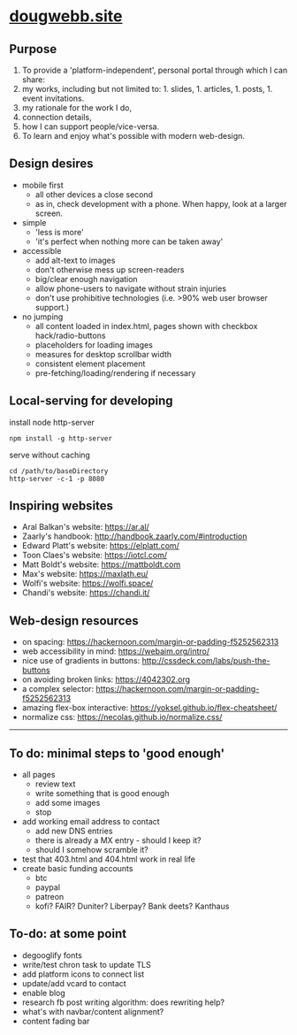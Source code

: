 # [dougwebb.site](https://www.dougwebb.site/)

## Purpose
1. To provide a 'platform-independent', personal portal through which I can share:
  1. my works, including but not limited to:
    1. slides,
    1. articles,
    1. posts,
    1. event invitations.
  1. my rationale for the work I do,
  1. connection details,
  1. how I can support people/vice-versa.
1. To learn and enjoy what's possible with modern web-design.

## Design desires
- mobile first
  - all other devices a close second
  - as in, check development with a phone. When happy, look at a larger screen.
- simple
  - 'less is more'
  - 'it's perfect when nothing more can be taken away'
- accessible
  - add alt-text to images
  - don't otherwise mess up screen-readers
  - big/clear enough navigation
  - allow phone-users to navigate without strain injuries
  - don't use prohibitive technologies (i.e. >90% web user browser support.)
- no jumping
  - all content loaded in index.html, pages shown with checkbox hack/radio-buttons
  - placeholders for loading images
  - measures for desktop scrollbar width
  - consistent element placement
  - pre-fetching/loading/rendering if necessary

## Local-serving for developing
install node http-server

```
npm install -g http-server
```

serve without caching

```
cd /path/to/baseDirectory
http-server -c-1 -p 8080
```
## Inspiring websites
- Aral Balkan's website: https://ar.al/
- Zaarly's handbook: http://handbook.zaarly.com/#introduction
- Edward Platt's website: https://elplatt.com/
- Toon Claes's website: https://iotcl.com/
- Matt Boldt's website: https://mattboldt.com
- Max's website: https://maxlath.eu/
- Wolfi's website: https://wolfi.space/
- Chandi's website: https://chandi.it/

## Web-design resources
- on spacing: https://hackernoon.com/margin-or-padding-f5252562313
- web accessibility in mind: https://webaim.org/intro/
- nice use of gradients in buttons: http://cssdeck.com/labs/push-the-buttons
- on avoiding broken links: https://4042302.org
- a complex selector: https://hackernoon.com/margin-or-padding-f5252562313
- amazing flex-box interactive: https://yoksel.github.io/flex-cheatsheet/
- normalize css: https://necolas.github.io/normalize.css/

---

## To do: minimal steps to 'good enough'
- all pages
  - review text
  - write something that is good enough
  - add some images
  - stop
- add working email address to contact
  - add new DNS entries
  - there is already a MX entry - should I keep it?
  - should I somehow scramble it?
- test that 403.html and 404.html work in real life
- create basic funding accounts
  - btc
  - paypal
  - patreon
  - kofi? FAIR? Duniter? Liberpay? Bank deets? Kanthaus

## To-do: at some point
- degooglify fonts
- write/test chron task to update TLS
- add platform icons to connect list
- update/add vcard to contact
- enable blog
- research fb post writing algorithm: does rewriting help?
- what's with navbar/content alignment?
- content fading bar
